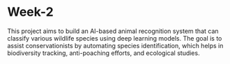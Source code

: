 # Week-2
This project aims to build an AI-based animal recognition system that can classify various wildlife species using deep learning models. The goal is to assist conservationists by automating species identification, which helps in biodiversity tracking, anti-poaching efforts, and ecological studies.
